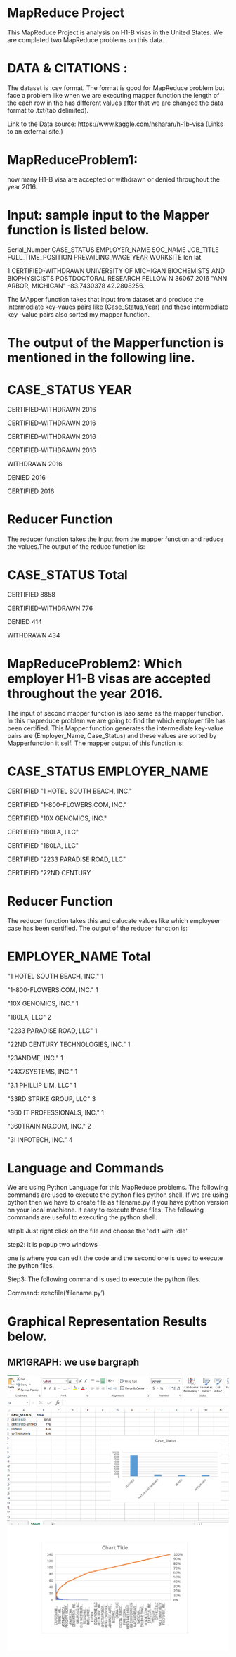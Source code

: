 
# MapReduce Project
This MapReduce Project is analysis on H1-B visas in the United States. We are completed two MapReduce problems on this data.
# DATA & CITATIONS :
The dataset is .csv format. The format is good for MapReduce problem but face a problem like when we are executing mapper function the length of the each row in the has different values after that we are changed the data format to .txt(tab delimited). 

Link to the Data source: 
https://www.kaggle.com/nsharan/h-1b-visa (Links to an external site.)

# MapReduceProblem1: 
how many H1-B visa are accepted or withdrawn or denied throughout the year 2016.
# Input: sample input to the Mapper function is listed below.
Serial_Number	CASE_STATUS	EMPLOYER_NAME	SOC_NAME	JOB_TITLE	FULL_TIME_POSITION	PREVAILING_WAGE	YEAR	WORKSITE	lon	lat

1	CERTIFIED-WITHDRAWN	UNIVERSITY OF MICHIGAN	BIOCHEMISTS AND BIOPHYSICISTS	POSTDOCTORAL RESEARCH FELLOW	N	36067	2016	"ANN ARBOR, MICHIGAN"	-83.7430378	42.2808256.


The MApper function takes that input from dataset and produce the intermediate key-vaues pairs like (Case_Status,Year) and these intermediate key -value pairs also sorted my mapper function.



# The output of the Mapperfunction is mentioned in the following line.

# CASE_STATUS	YEAR
CERTIFIED-WITHDRAWN	                                       2016

CERTIFIED-WITHDRAWN	                                       2016

CERTIFIED-WITHDRAWN	                                       2016

CERTIFIED-WITHDRAWN                                       	2016

WITHDRAWN	                                                 2016

DENIED	                                                    2016

CERTIFIED	                                                 2016

# Reducer Function
 The reducer function takes the Input from the mapper function and reduce the values.The output of the reduce function is:
# CASE_STATUS	Total
CERTIFIED	8858

CERTIFIED-WITHDRAWN	776

DENIED	414

WITHDRAWN	434

# MapReduceProblem2: Which employer H1-B visas are accepted throughout the year 2016.
The input of second mapper function is laso same as the mapper function. In this mapreduce problem we are going to find the which employer file has been certified. This Mapper function generates the intermediate key-value pairs are (Employer_Name, Case_Status) and these values are sorted by Mapperfunction it self.
The mapper output of this function is:
# CASE_STATUS	EMPLOYER_NAME
CERTIFIED	 "1 HOTEL SOUTH BEACH, INC."

CERTIFIED	"1-800-FLOWERS.COM, INC."

CERTIFIED	"10X GENOMICS, INC."

CERTIFIED	"180LA, LLC"

CERTIFIED	"180LA, LLC"

CERTIFIED	"2233 PARADISE ROAD, LLC"

CERTIFIED	"22ND CENTURY 
# Reducer Function
The reducer function takes this and calucate values like which employeer case has been certified. The output of the reducer function is:
# EMPLOYER_NAME	Total
"1 HOTEL SOUTH BEACH, INC."	1

"1-800-FLOWERS.COM, INC."	1

"10X GENOMICS, INC."	1

"180LA, LLC"	2

"2233 PARADISE ROAD, LLC"	1

"22ND CENTURY TECHNOLOGIES, INC."	1

"23ANDME, INC."	1

"24X7SYSTEMS, INC."	1

"3.1 PHILLIP LIM, LLC"	1

"33RD STRIKE GROUP, LLC"	3

"360 IT PROFESSIONALS, INC."	1

"360TRAINING.COM, INC."	2

"3I INFOTECH, INC."	4

# Language and Commands
We are using Python Language for this MapReduce problems. The following commands are used to execute the python files python shell.
If we are using python then we have to create file as filename.py
if you have python version on your local machiene. it easy to execute those files.
The following commands are  useful to executing the python shell.

 step1: Just right click on the file and choose the 'edit with idle'
 
 step2: it is popup two windows 
 
 one is where you can edit the code and the second one is used to execute the python files.
 
Step3: The following command is used to execute the python files.

Command: execfile(‘filename.py’) 

# Graphical Representation Results below.

MR1GRAPH: we use bargraph 
-----------------------------------------------------------------------------------
![Alt Map Reduce Problem 01](https://github.com/RaghavaChowdary/P11/blob/master/MAPREDUCE1.PNG?raw=true "MR1")
![Alt Map Reduce Problem 02](https://github.com/RaghavaChowdary/P11/blob/master/reduceroutput.png?raw=true "MR1")










